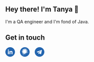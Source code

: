 ## Hey there! I'm Tanya 🤟

I'm a QA engineer and I'm fond of Java. 

## Get in touch

<a href="http://linkedin.com/in/tatyana-spirina-164a8a174"><img src="https://github.com/spirina-a-t/spirina-a-t/blob/main/Image/linkedin-small.png"/></a>&nbsp;&nbsp;&nbsp; 
<a href="https://career.habr.com/lotiell"><img src="https://github.com/spirina-a-t/spirina-a-t/blob/main/Image/habr-career-small.png"/></a>&nbsp;&nbsp;&nbsp;
<a href="https://t.me/TSpirina"><img src="https://github.com/spirina-a-t/spirina-a-t/blob/main/Image/telegram-small.png"/></a>
